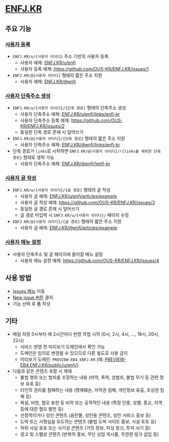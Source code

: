 # [ENFJ.KR](https://enfj.kr)

## 주요 기능

### [사용자 등록](https://github.com/OUS-KR/ENFJ.KR/issues/new?template=01-user-register-by-issue.yml)

- `ENFJ.KR/u/{사용자 아이디}` 주소 기반의 사용자 등록
  - 사용자 예제: [ENFJ.KR/u/enfj](https://enfj.kr/u/enfj)
  - 사용자 등록 예제: https://github.com/OUS-KR/ENFJ.KR/issues/1
- `ENFJ.KR/@{사용자 아이디}` 형태의 짧은 주소 지원
  - 사용자 예제: [ENFJ.KR/@enfj](https://enfj.kr/@enfj)

### [사용자 단축주소 생성](https://github.com/OUS-KR/ENFJ.KR/issues/new?template=02-user-short-url-register-by-issue.yml)

- `ENFJ.KR/u/{사용자 아이디}/{단축 경로}` 형태의 단축주소 생성
  - 사용자 단축주소 예제: [ENFJ.KR/u/enfj/links/enfj-kr](https://enfj.kr/u/enfj/links/enfj-kr)
  - 사용자 단축주소 등록 예제: https://github.com/OUS-KR/ENFJ.KR/issues/2
  - 동일한 단축 경로 존재 시 덮어쓰기
- `ENFJ.KR/@{사용자 아이디}/{단축 경로}` 형태의 짧은 주소 지원
  - 사용자 단축주소 예제: [ENFJ.KR/@enfj/links/enfj-kr](https://enfj.kr/@enfj/links/enfj-kr)
- 단축 경로가 `links`로 시작하면 `ENFJ.KR/@{사용자 아이디}/!{links를 제외한 단축 경로}` 형태로 생략 가능
  - 사용자 단축주소 예제: [ENFJ.KR/@enfj/!enfj-kr](https://enfj.kr/@enfj/!enfj-kr)

### [사용자 글 작성](https://github.com/OUS-KR/ENFJ.KR/issues/new?template=03-user-article-writing-by-issue.yml)

- `ENFJ.KR/u/{사용자 아이디}/{글 경로}` 형태의 글 작성
  - 사용자 글 예제: [ENFJ.KR/u/enfj/articles/example](https://enfj.kr/u/enfj/articles/example)
  - 사용자 글 작성 예제: https://github.com/OUS-KR/ENFJ.KR/issues/3
  - 동일한 글 경로 존재 시 덮어쓰기
  - 글 경로 미입력 시 `ENFJ.KR/u/{사용자 아이디}/` 페이지 수정
- `ENFJ.KR/@{사용자 아이디}/{글 경로}` 형태의 짧은 주소 지원
  - 사용자 글 예제: [ENFJ.KR/@enfj/articles/example](https://enfj.kr/@enfj/articles/example)
 
### [사용자 메뉴 설정](https://github.com/OUS-KR/ENFJ.KR/issues/new?template=04-user-menu-setting-by-issue.yml)

- 사용자 단축주소 및 글 페이지에 들어갈 메뉴 설정
  - 사용자 메뉴 설정 예제: https://github.com/OUS-KR/ENFJ.KR/issues/4

## 사용 방법

- [Issues 메뉴](https://github.com/OUS-KR/ENFJ.KR/issues) 이동
- [New issue 버튼](https://github.com/OUS-KR/ENFJ.KR/issues/new/choose) 클릭
- 기능 선택 후 폼 작성

## 기타

- 매일 자정 0시부터 매 2시간마다 반영 작업 시작 (0시, 2시, 4시, ..., 18시, 20시, 22시)
  - 서비스 반영 전 미리보기 도메인에서 확인 가능
  - 도메인은 임의로 변경될 수 있으므로 다른 용도로 사용 금지
  - 미리보기 도메인: `PREVIEW-EB4.ENFJ.KR` (예: [PREVIEW-EB4.ENFJ.KR/public/u/enfj/](https://preview-eb4.enfj.kr/public/u/enfj/))
- 다음과 같은 콘텐츠 포함 시 제재
  - 불법 행위 또는 범죄를 조장하는 내용 (마약, 폭력, 성범죄, 불법 무기 등 관련 정보 유포 등)
  - 타인의 권리를 침해하는 내용 (명예훼손, 저작권 침해, 개인정보 유출, 초상권 침해 등)
  - 욕설, 비방, 혐오 표현 등 비하 또는 공격적인 내용 (특정 인종, 성별, 종교, 지역 등에 대한 혐오 발언 등)
  - 선정적이거나 성인 콘텐츠 (음란물, 성인용 콘텐츠, 성인 서비스 홍보 등)
  - 도박 또는 사행심을 유도하는 콘텐츠 (불법 도박 사이트 홍보, 사설 토토 등)
  - 허위 사실 유포 또는 사기성 콘텐츠 (거짓 정보, 피싱 링크, 투자 사기 등)
  - 광고 및 스팸성 콘텐츠 (반복적 홍보, 무단 상업 게시물, 무관한 링크 삽입 등)
